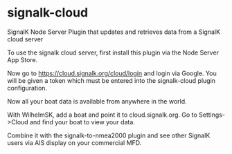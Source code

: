 # signalk-cloud
SignalK Node Server Plugin that updates and retrieves data from a SignalK cloud server

To use the signalk cloud server, first install this plugin via the Node Server App Store.

Now go to https://cloud.signalk.org/cloud/login and login via Google. You will be given a token which must be entered into the signalk-cloud plugin configuration.

Now all your boat data is available from anywhere in the world. 

With WilhelmSK, add a boat and point it to cloud.signalk.org. Go to Settings->Cloud and find your boat to view your data.

Combine it with the signalk-to-nmea2000 plugin and see other SignalK users via AIS display on your commercial MFD.
